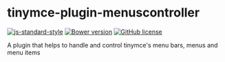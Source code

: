 # tinymce-plugin-menuscontroller
[![js-standard-style](https://img.shields.io/badge/code%20style-standard-brightgreen.svg)](http://standardjs.com/)
[![Bower version](https://badge.fury.io/bo/tinymce-plugin-menuscontroller.png)](https://badge.fury.io/bo/tinymce-plugin-menuscontroller)
[![GitHub license](https://img.shields.io/badge/license-GPLv2-blue.svg)](https://raw.githubusercontent.com/sirap-group/tinymce-plugin-menuscontroller/master/LICENSE)

A plugin that helps to handle and control tinymce&#39;s menu bars, menus and menu items
